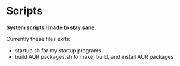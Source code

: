 # Scripts
**System scripts I made to stay sane.** 

Currently these files exits:
-    startup.sh for my startup programs 
-   build AUR packages.sh to make, build, and install AUR packages
